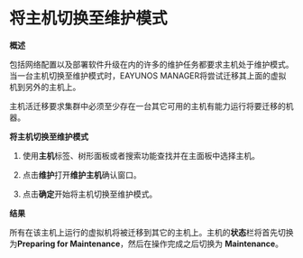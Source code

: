 # 将主机切换至维护模式

**概述**

  包括网络配置以及部署软件升级在内的许多的维护任务都要求主机处于维护模式。当一台主机切换至维护模式时，EAYUNOS MANAGER将尝试迁移其上面的虚拟机到另外的主机上。

  主机活迁移要求集群中必须至少存在一台其它可用的主机有能力运行将要迁移的机器。

**将主机切换至维护模式**

1. 使用**主机**标签、树形面板或者搜索功能查找并在主面板中选择主机。

1. 点击**维护**打开**维护主机**确认窗口。

1. 点击**确定**开始将主机切换至维护模式。

**结果**

  所有在该主机上运行的虚拟机将被迁移到其它的主机上。主机的**状态**栏将首先切换为**Preparing for Maintenance**，然后在操作完成之后切换为 **Maintenance**。
